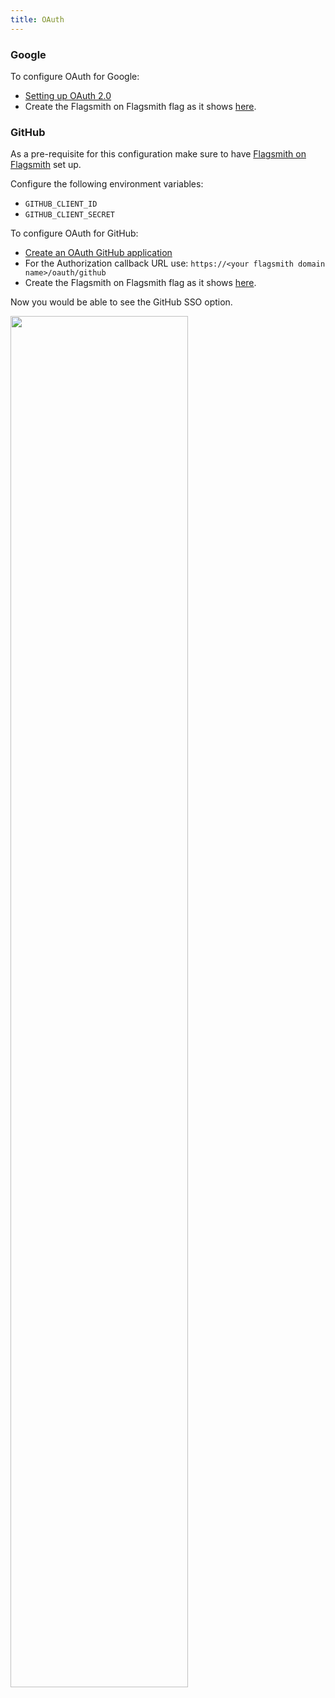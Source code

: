 ```yaml
---
title: OAuth
---
```


### Google

To configure OAuth for Google:

- [Setting up OAuth 2.0](https://support.google.com/cloud/answer/6158849?hl=en)
- Create the Flagsmith on Flagsmith flag as it shows [here](/deployment#oauth_google).

### GitHub

As a pre-requisite for this configuration make sure to have
[Flagsmith on Flagsmith](/deployment#running-flagsmith-on-flagsmith) set up.

Configure the following environment variables:

- `GITHUB_CLIENT_ID`
- `GITHUB_CLIENT_SECRET`

To configure OAuth for GitHub:

- [Create an OAuth GitHub application](https://docs.github.com/en/developers/apps/building-oauth-apps/creating-an-oauth-app)
- For the Authorization callback URL use: `https://<your flagsmith domain name>/oauth/github`
- Create the Flagsmith on Flagsmith flag as it shows [here](/deployment#oauth_github).

Now you would be able to see the GitHub SSO option.

<div style={{textAlign: 'center'}}><img width="75%" src="/img/Flagsmith_GitHub_SignUp.png"/></div>
